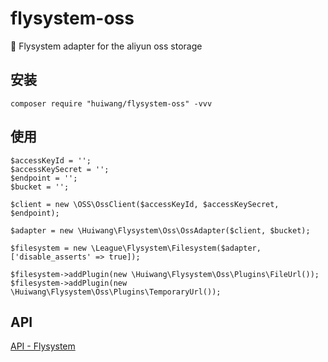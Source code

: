 # flysystem-oss

💾 Flysystem adapter for the aliyun oss storage

## 安装

```
composer require "huiwang/flysystem-oss" -vvv
```

## 使用

```
$accessKeyId = '';
$accessKeySecret = '';
$endpoint = '';
$bucket = '';

$client = new \OSS\OssClient($accessKeyId, $accessKeySecret, $endpoint);

$adapter = new \Huiwang\Flysystem\Oss\OssAdapter($client, $bucket);

$filesystem = new \League\Flysystem\Filesystem($adapter, ['disable_asserts' => true]);

$filesystem->addPlugin(new \Huiwang\Flysystem\Oss\Plugins\FileUrl());
$filesystem->addPlugin(new \Huiwang\Flysystem\Oss\Plugins\TemporaryUrl());

```

## API

[API - Flysystem](https://flysystem.thephpleague.com/v1/docs/usage/filesystem-api/)


